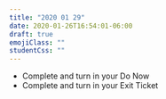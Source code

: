 ```yaml
---
title: "2020 01 29"
date: 2020-01-26T16:54:01-06:00
draft: true
emojiClass: ""
studentCss: ""
---
```


- Complete and turn in your Do Now
- Complete and turn in your Exit Ticket